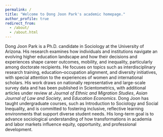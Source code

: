 ```yaml
---
permalink: /
title: "Welcome to Dong Joon Park's academic homepage."
author_profile: true
redirect_from: 
  - /about/
  - /about.html
---
```


Dong Joon Park is a Ph.D. candidate in Sociology at the University of Arizona. His research examines how individuals and institutions navigate an evolving higher education landscape and how their decisions and experiences shape career outcomes, mobility, and inequality, particularly among doctorate recipients.
He focuses on topics such as interdisciplinary research training, education–occupation alignment, and diversity initiatives, with special attention to the experiences of women and international scholars. His work draws on nationally representative and large-scale survey data and has been published in Scientometrics, with additional articles under review at _Journal of Ethnic and Migration Studies_, _Asian Journal of Law and Society_, and _Education Economics_.
Dong Joon has taught undergraduate courses, such as Introduction to Sociology and Social Inequality, and is committed to fostering inclusive, reflective learning environments that support diverse student needs. His long-term goal is to advance sociological understanding of how transformations in academia and labor markets influence equity, opportunity, and professional development.
